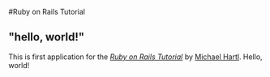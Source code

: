 #Ruby on Rails Tutorial

## "hello, world!"

This is first application for the 
[*Ruby on Rails Tutorial*](http://www.railstutorial.org/)
by [Michael Hartl](http://www.michaelhartl.com/). Hello, world!